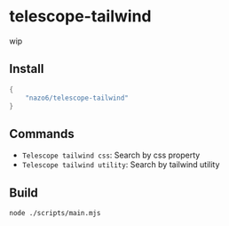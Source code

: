 # telescope-tailwind

wip

## Install

```lua
{
    "nazo6/telescope-tailwind"
}
```

## Commands

- `Telescope tailwind css`: Search by css property
- `Telescope tailwind utility`: Search by tailwind utility

## Build

```sh
node ./scripts/main.mjs
```
